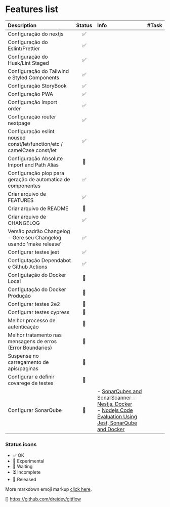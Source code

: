 # Features list

| Description                                                             | Status              | Info                                                                                                                                                                                                                                                                                | #Task |
|:------------------------------------------------------------------------|:--------------------|:------------------------------------------------------------------------------------------------------------------------------------------------------------------------------------------------------------------------------------------------------------------------------------|:------|
| Configuração do nextjs                                                  | <center>✅</center>  |                                                                                                                                                                                                                                                                                     |       |
| Configuração do Eslint/Prettier                                         | <center>✅</center>  |                                                                                                                                                                                                                                                                                     |       |
| Configuração do Husk/Lint Staged                                        | <center>✅</center>  |                                                                                                                                                                                                                                                                                     |       |
| Configuração do Tailwind e Styled Components                            | <center>✅</center>  |                                                                                                                                                                                                                                                                                     |       |
| Configuração StoryBook                                                  | <center>✅</center>  |                                                                                                                                                                                                                                                                                     |       |
| Configuração PWA                                                        | <center>✅</center>  |                                                                                                                                                                                                                                                                                     |       |
| Configuração import order                                               | <center>✅</center>  |                                                                                                                                                                                                                                                                                     |       |
| Configuração router nextpage                                            | <center>✅</center>  |                                                                                                                                                                                                                                                                                     |       |
| Configuração eslint noused const/let/function/etc / camelCase const/let | <center>✅</center>  |                                                                                                                                                                                                                                                                                     |       |
| Configuração Absolute Import and Path Alias                             | <center>🔲</center> |                                                                                                                                                                                                                                                                                     |       |
| Configuração plop para geração de automatica de componentes             | <center>✅</center>  |                                                                                                                                                                                                                                                                                     |       |
| Criar arquivo de FEATURES                                               | <center>✅</center>  |                                                                                                                                                                                                                                                                                     |       |
| Criar arquivo de README                                                 | <center>🔲</center> |                                                                                                                                                                                                                                                                                     |       |
| Criar arquivo de CHANGELOG                                              | <center>✅</center>  |                                                                                                                                                                                                                                                                                     |       |
| Versão padrão Changelog - Gere seu Changelog usando 'make release'      | <center>✅</center>  |                                                                                                                                                                                                                                                                                     |       |
| Configurar testes jest                                                  | <center>✅</center>  |                                                                                                                                                                                                                                                                                     |       |
| Configutação Dependabot e Github Actions                                | <center>✅</center>  |                                                                                                                                                                                                                                                                                     |       |
| Configutação do Docker Local                                            | <center>🔲</center> |                                                                                                                                                                                                                                                                                     |       |
| Configutação do Docker Produção                                         | <center>🔲</center> |                                                                                                                                                                                                                                                                                     |       |
| Configurar testes 2e2                                                   | <center>🔲</center> |                                                                                                                                                                                                                                                                                     |       |
| Configurar testes cypress                                               | <center>🔲</center> |                                                                                                                                                                                                                                                                                     |       |
| Melhor processo de autenticação                                         | <center>🔲</center> |                                                                                                                                                                                                                                                                                     |       |
| Melhor tratamento nas mensagens de erros (Error Boundaries)             | <center>🔲</center> |                                                                                                                                                                                                                                                                                     |       |
| Suspense no carregamento de apis/paginas                                | <center>🔲</center> |                                                                                                                                                                                                                                                                                     |       |
| Configurar e definir covarege de testes                                 | <center>🔲</center> |                                                                                                                                                                                                                                                                                     |       |
| Configurar SonarQube                                                    | <center>🔲</center> | - [SonarQubes and SonarScanner - Nestjs, Docker](https://gist.github.com/tsabunkar/68bde97f226f8a1640b3ce66c4cf6f73) <br/> - [Nodejs Code Evaluation Using Jest, SonarQube and Docker](https://medium.com/swlh/nodejs-code-evaluation-using-jest-sonarqube-and-docker-f6b41b2c319d) |       |

### Status icons

- ✅ OK
- 🔬 Experimental
- 🔲 Waiting
- ⏳ Incomplete
- 🚀 Released

More markdown emoji markup [click here](https://gist.github.com/rxaviers/7360908).

[] https://github.com/dreidev/gitflow
